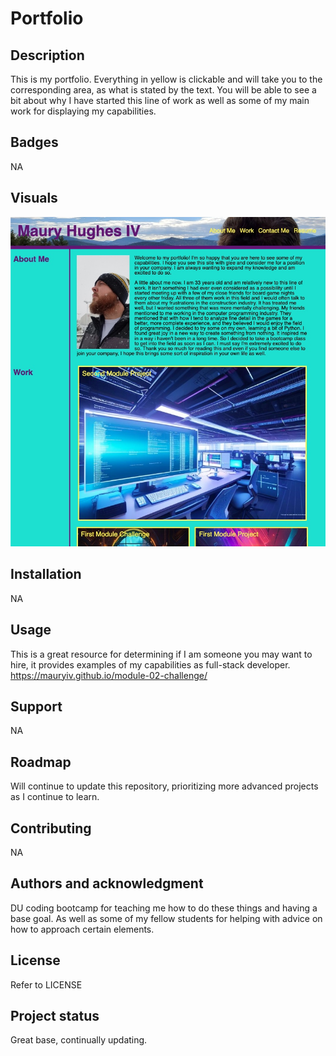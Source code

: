 # Portfolio

## Description
This is my portfolio. Everything in yellow is clickable and will take you to the corresponding area, as what is stated by the text. You will be able to see a bit about why I have started this line of work as well as some of my main work for displaying my capabilities.

## Badges
NA

## Visuals
![Alt text](assets/images/06C668E3-235F-4C12-9CC0-33C36B780118.jpeg)

## Installation
NA

## Usage
This is a great resource for determining if I am someone you may want to hire, it provides examples of my capabilities as full-stack developer. https://mauryiv.github.io/module-02-challenge/

## Support
NA

## Roadmap
Will continue to update this repository, prioritizing more advanced projects as I continue to learn.

## Contributing
NA

## Authors and acknowledgment
DU coding bootcamp for teaching me how to do these things and having a base goal. As well as some of my fellow students for helping with advice on how to approach certain elements.

## License
Refer to LICENSE

## Project status
Great base, continually updating.
